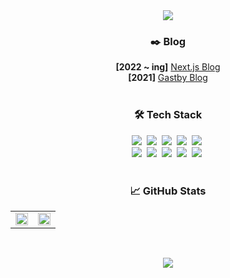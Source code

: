 <div align="center">
  <a href="https://github.com/17-sss">
    <img
      src="https://capsule-render.vercel.app/api?type=waving&height=200&fontAlign=70&fontAlignY=30&color=auto&text=Hoyoung%20Son&descAlign=78&desc=It's%20OK,%20Everything%20will%20be%20fine.%20😄"
    />
  </a>
</div>

<div align="center">
  <h3>✒️ Blog</h3>
  <span><strong>[2022 ~ ing]</strong>&nbsp;<a href="https://hoyoung.dev">Next.js Blog</a></span>
  <br />
  <span><strong>[2021]</strong>&nbsp;<a href="https://17-sss.github.io">Gastby Blog</a></span>
</div>
<br />

<div align="center">
  <h3>🛠 Tech Stack</h3>
  <img src="https://img.shields.io/badge/HTML5-E34F26?style=flat-square&logo=HTML5&logoColor=white" />&nbsp;
  <img src="https://img.shields.io/badge/CSS3-1572B6?style=flat-square&logo=CSS3&logoColor=white" />&nbsp;
  <img src="https://img.shields.io/badge/JavaScript-F7DF1E?style=flat-square&logo=JavaScript&logoColor=white" />&nbsp;
  <img src="https://img.shields.io/badge/TypeScript-3178C6?style=flat-square&logo=TypeScript&logoColor=white" />&nbsp;
  <img src="https://img.shields.io/badge/Node.js-339933?style=flat-square&logo=Node.js&logoColor=white" />&nbsp;
  <br />
  <img src="https://img.shields.io/badge/React-61dafb?style=flat-square&logo=React&logoColor=white" />&nbsp;
  <img src="https://img.shields.io/badge/Storybook-FF4785?style=flat-square&logo=Storybook&logoColor=white" />&nbsp;
  <img src="https://img.shields.io/badge/Next.js-000000?style=flat-square&logo=Next.js&logoColor=white" />&nbsp;
  <img src="https://img.shields.io/badge/Gatsby-663399?style=flat-square&logo=Gatsby&logoColor=white" />&nbsp;
  <img src="https://img.shields.io/badge/Vercel-000000?style=flat-square&logo=Vercel&logoColor=white" />&nbsp;
</div>
<br />

<div align="center">
  <h3>📈 GitHub Stats</h3>
  <table>
    <tr>
      <td width="50%">
        <img
          src="https://github-readme-stats.vercel.app/api?username=17-sss&show_icons=true&count_private=true&hide_border=true"
          width="100%"
        />
      </td>
      <td width="50%">
        <img
          src="https://github-readme-stats.vercel.app/api/top-langs/?username=17-sss&layout=compact&hide=java&hide_border=true"
          width="100%"
        />
      </td>
    </tr>
  </table>
</div>
<br />

<div align="center">
  <p>
    <img
      src="https://hits.seeyoufarm.com/api/count/incr/badge.svg?url=https%3A%2F%2Fgithub.com%2F17-sss&count_bg=%2379C83D&title_bg=%23555555&icon=&icon_color=%23E7E7E7&title=hits&edge_flat=false"
    />
  </p>
</div>
